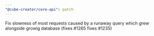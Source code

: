 ```yaml
---
"@cube-creator/core-api": patch
---
```


Fix slowness of most requests caused by a runaway query which grew alongside growig database (fixes #1265 fixes #1235)
